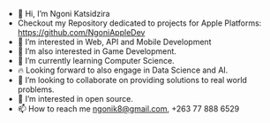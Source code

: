 - 👋 Hi, I’m Ngoni Katsidzira
- Checkout my Repository dedicated to projects for Apple Platforms: https://github.com/NgoniAppleDev
- 👀 I’m interested in Web, API and Mobile Development
- 👀 I’m also interested in Game Development.
- 🌱 I’m currently learning Computer Science.
- 🔥 Looking forward to also engage in Data Science and AI.
- 💞️ I’m looking to collaborate on providing solutions to real world problems.
- 💞️ I’m interested in open source.
- 📫 How to reach me ngonik8@gmail.com, +263 77 888 6529

<!---
KayzMan/KayzMan is a ✨ special ✨ repository because its `README.md` (this file) appears on your GitHub profile.
You can click the Preview link to take a look at your changes.
--->
